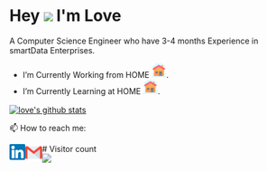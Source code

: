 # Hey <img src="https://github.com/piyushP7pravin/piyushP7pravin/blob/master/Hi.gif" width="29px">  I'm Love

A Computer Science Engineer who have 3-4 months Experience in smartData Enterprises.

-  I’m Currently Working from HOME <img src="https://github.com/lovetyagi-17/lovetyagi-17/blob/master/Home.svg" width="26px">.
-  I’m Currently Learning at HOME <img src="https://github.com/lovetyagi-17/lovetyagi-17/blob/master/Home.svg" width="26px">.

<a href="https://github.com/lovetyagi-17/github-readme-stats">
  <img align="center" src="https://github-readme-stats.vercel.app/api?username=lovetyagi-17&show_icons=true&theme=radical&line_height=27" alt="love's github stats" />
</a>

 
📫 How to reach me: 
 
 <a href="https://www.linkedin.com/in/love-tyagi-b4a487150/">
   <img align="left" alt="Love Tyagi | Linkedin" width="28px" src="https://github.com/lovetyagi-17/lovetyagi-17/blob/master/Linkedin.svg" />
  </a>

 <a href="mailto:ltyagi58@gmail.com">
 <img align="left" alt="Love Tyagi | Gmail" width="30px" src="https://github.com/lovetyagi-17/lovetyagi-17/blob/master/Gmail.svg" />
  </a>


<p align="left"> 
  # Visitor count
  <br>
  <img src="https://profile-counter.glitch.me/lovetyagi-17/count.svg" />
</p>
 
